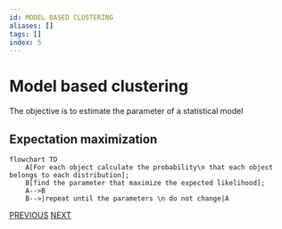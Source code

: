 ```yaml
---
id: MODEL BASED CLUSTERING
aliases: []
tags: []
index: 5
---
```


# Model based clustering

The objective is to estimate the parameter of a statistical model

## Expectation maximization

```mermaid
flowchart TD
	A[For each object calculate the probability\n that each object belongs to each distribution];
	B[find the parameter that maximize the expected likelihood];
	A-->B
	B-->|repeat until the parameters \n do not change|A

```

[PREVIOUS](datamining/clustering/hierarchical_clustering.md) [NEXT](datamining/clustering/density_based_clustering.md)
